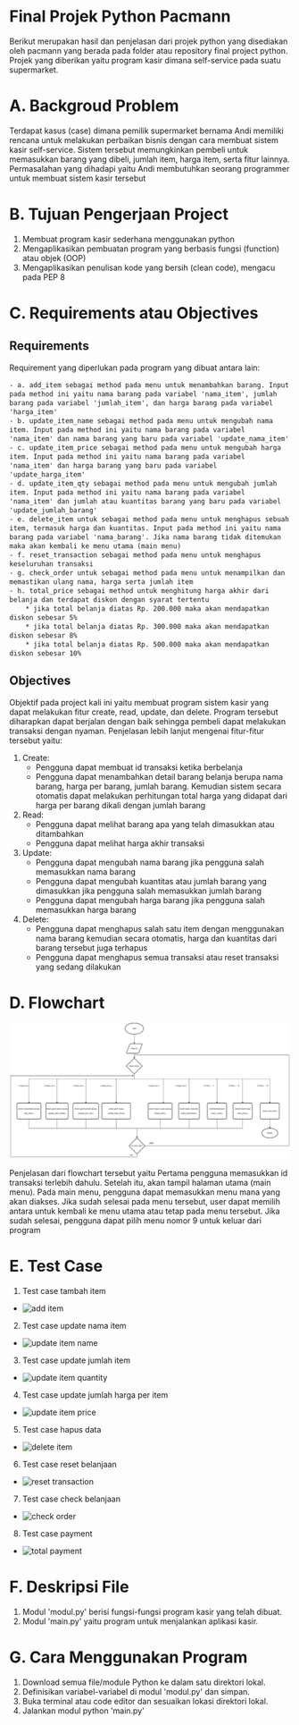 # Final Projek Python Pacmann
Berikut merupakan hasil dan penjelasan dari projek python yang disediakan oleh pacmann yang berada pada folder atau repository final project python. Projek yang diberikan yaitu program kasir dimana self-service pada suatu supermarket.

# A. Backgroud Problem 
Terdapat kasus (case) dimana pemilik supermarket bernama Andi memiliki rencana untuk melakukan perbaikan bisnis dengan cara membuat sistem kasir self-service. Sistem tersebut memungkinkan pembeli untuk memasukkan barang yang dibeli, jumlah item, harga item, serta fitur lainnya. Permasalahan yang dihadapi yaitu Andi membutuhkan seorang programmer untuk membuat sistem kasir tersebut

# B. Tujuan Pengerjaan Project
1. Membuat program kasir sederhana menggunakan python
2. Mengaplikasikan pembuatan program yang berbasis fungsi (function) atau objek (OOP)
3. Mengaplikasikan penulisan kode yang bersih (clean code), mengacu pada PEP 8

# C. Requirements atau Objectives
## Requirements
Requirement yang diperlukan pada program yang dibuat antara lain:

    - a. add_item sebagai method pada menu untuk menambahkan barang. Input pada method ini yaitu nama barang pada variabel 'nama_item', jumlah barang pada variabel 'jumlah_item', dan harga barang pada variabel 'harga_item'
    - b. update_item_name sebagai method pada menu untuk mengubah nama item. Input pada method ini yaitu nama barang pada variabel 'nama_item' dan nama barang yang baru pada variabel 'update_nama_item'
    - c. update_item_price sebagai method pada menu untuk mengubah harga item. Input pada method ini yaitu nama barang pada variabel 'nama_item' dan harga barang yang baru pada variabel 'update_harga_item'
    - d. update_item_qty sebagai method pada menu untuk mengubah jumlah item. Input pada method ini yaitu nama barang pada variabel 'nama_item' dan jumlah atau kuantitas barang yang baru pada variabel 'update_jumlah_barang'
    - e. delete_item untuk sebagai method pada menu untuk menghapus sebuah item, termasuk harga dan kuantitas. Input pada method ini yaitu nama barang pada variabel 'nama_barang'. Jika nama barang tidak ditemukan maka akan kembali ke menu utama (main menu)
    - f. reset_transaction sebagai method pada menu untuk menghapus keseluruhan transaksi
    - g. check_order untuk sebagai method pada menu untuk menampilkan dan memastikan ulang nama, harga serta jumlah item
    - h. total_price sebagai method untuk menghitung harga akhir dari belanja dan terdapat diskon dengan syarat tertentu
        * jika total belanja diatas Rp. 200.000 maka akan mendapatkan diskon sebesar 5%
        * jika total belanja diatas Rp. 300.000 maka akan mendapatkan diskon sebesar 8%
        * jika total belanja diatas Rp. 500.000 maka akan mendapatkan diskon sebesar 10%
        

## Objectives
Objektif pada project kali ini yaitu membuat program sistem kasir yang dapat melakukan fitur create, read, update, dan delete. Program tersebut diharapkan dapat berjalan dengan baik sehingga pembeli dapat melakukan transaksi dengan nyaman. Penjelasan lebih lanjut mengenai fitur-fitur tersebut yaitu:
1. Create:
    + Pengguna dapat membuat id transaksi ketika berbelanja
    + Pengguna dapat menambahkan detail barang belanja berupa nama barang, harga per barang, jumlah barang. Kemudian sistem secara otomatis dapat melakukan perhitungan total harga yang didapat dari harga per barang dikali dengan jumlah barang
2. Read:
    + Pengguna dapat melihat barang apa yang telah dimasukkan atau ditambahkan
    + Pengguna dapat melihat harga akhir transaksi
3. Update:
    + Pengguna dapat mengubah nama barang jika pengguna salah memasukkan nama barang
    + Pengguna dapat mengubah kuantitas atau jumlah barang yang dimasukkan jika pengguna salah memasukkan jumlah barang
    + Pengguna dapat mengubah harga barang jika pengguna salah memasukkan harga barang
4. Delete:
    + Pengguna dapat menghapus salah satu item dengan menggunakan nama barang kemudian secara otomatis, harga dan kuantitas dari barang tersebut juga terhapus
    + Pengguna dapat menghapus semua transaksi atau reset transaksi yang sedang dilakukan

# D. Flowchart
![flowchart_project](https://github.com/maschenyy/Pacmann-Python-Project-Self-Service-Cashier/blob/main/flowchart_project.png) 

Penjelasan dari flowchart tersebut yaitu
Pertama pengguna memasukkan id transaksi terlebih dahulu. Setelah itu, akan tampil halaman utama (main menu). Pada main menu, pengguna dapat memasukkan menu mana yang akan diakses. Jika sudah selesai pada menu tersebut, user dapat memilih antara untuk kembali ke menu utama atau tetap pada menu tersebut. Jika sudah selesai, pengguna dapat pilih menu nomor 9 untuk keluar dari program

# E. Test Case
1. Test case tambah item
* ![add item](https://github.com/maschenyy/Pacmann-Python-Project-Self-Service-Cashier/assets/77559787/45f51747-6707-4772-a356-19512086da9f)

2. Test case update nama item
* ![update item name](https://github.com/maschenyy/Pacmann-Python-Project-Self-Service-Cashier/assets/77559787/11ab1020-ae4d-44e0-a8ec-a425dc25ec27)
        
3. Test case update jumlah item
* ![update item quantity](https://github.com/maschenyy/Pacmann-Python-Project-Self-Service-Cashier/assets/77559787/f24ae153-13a4-40b9-bd6e-9e8cbc176294)

4. Test case update jumlah harga per item
* ![update item price](https://github.com/maschenyy/Pacmann-Python-Project-Self-Service-Cashier/assets/77559787/bc83d229-f609-46f3-b0b4-c89c694ec0ab)

5. Test case hapus data
* ![delete item](https://github.com/maschenyy/Pacmann-Python-Project-Self-Service-Cashier/assets/77559787/1019f996-ddc0-4cfb-94a5-126a6578436d)

6. Test case reset belanjaan
* ![reset transaction](https://github.com/maschenyy/Pacmann-Python-Project-Self-Service-Cashier/assets/77559787/7ac23167-e846-412c-8c1f-fcdbad997af4)    

7. Test case check belanjaan
* ![check order](https://github.com/maschenyy/Pacmann-Python-Project-Self-Service-Cashier/assets/77559787/91f80f33-19c2-46af-8354-e205168292dc)

8. Test case payment
* ![total payment](https://github.com/maschenyy/Pacmann-Python-Project-Self-Service-Cashier/assets/77559787/3f5e0dc1-c71c-4577-a35b-dd6fe8f37645)


# F. Deskripsi File
1. Modul 'modul.py' berisi fungsi-fungsi program kasir yang telah dibuat.
2. Modul 'main.py' yaitu program untuk menjalankan aplikasi kasir.

# G. Cara Menggunakan Program
1. Download semua file/module Python ke dalam satu direktori lokal.
2. Definisikan variabel-variabel di modul 'modul.py' dan simpan.
3. Buka terminal atau code editor dan sesuaikan lokasi direktori lokal.
4. Jalankan modul python 'main.py'

